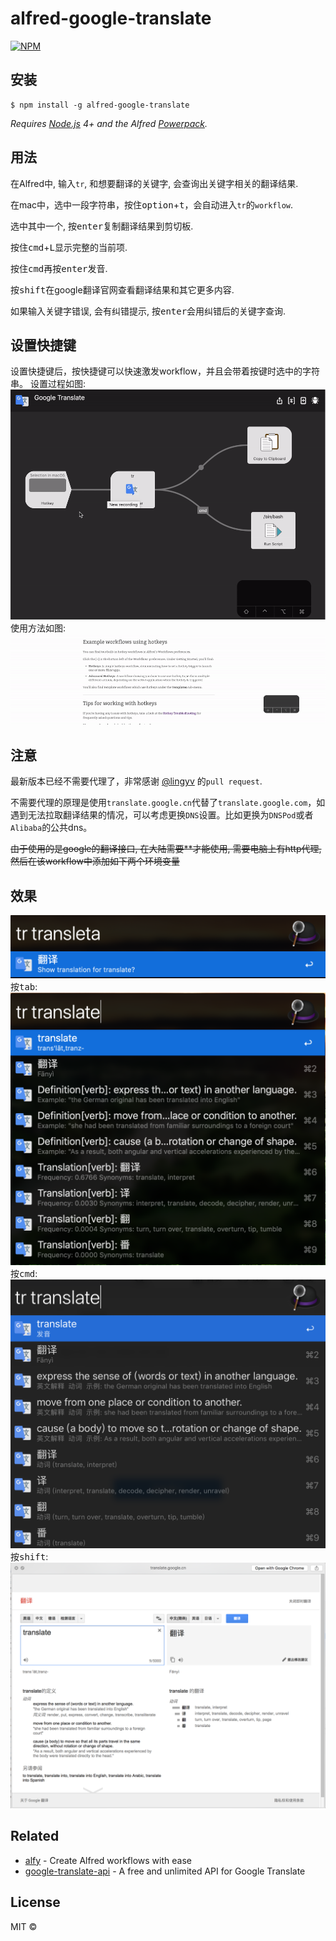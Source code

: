 # alfred-google-translate
[![NPM](https://nodei.co/npm/alfred-google-translate.png)](https://nodei.co/npm/alfred-google-translate/)

## 安装

```
$ npm install -g alfred-google-translate
```

*Requires [Node.js](https://nodejs.org) 4+ and the Alfred [Powerpack](https://www.alfredapp.com/powerpack/).*


## 用法

在Alfred中, 输入`tr`, 和想要翻译的关键字, 会查询出关键字相关的翻译结果.

在mac中，选中一段字符串，按住<kbd>option</kbd>+<kbd>t</kbd>，会自动进入`tr`的`workflow`.

选中其中一个, 按<kbd>enter</kbd>复制翻译结果到剪切板.

按住<kbd>cmd</kbd>+<kbd>L</kbd>显示完整的当前项.

按住<kbd>cmd</kbd>再按<kbd>enter</kbd>发音.

按<kbd>shift</kbd>在google翻译官网查看翻译结果和其它更多内容.

如果输入关键字错误, 会有纠错提示, 按<kbd>enter</kbd>会用纠错后的关键字查询.

## 设置快捷键
设置快捷键后，按快捷键可以快速激发workflow，并且会带着按键时选中的字符串。
设置过程如图: 
![hotkey](media/hotkey.gif)
使用方法如图:
![result](media/result.gif)

## 注意

最新版本已经不需要代理了，非常感谢 [@lingyv](https://github.com/lingyv) 的`pull request`.

不需要代理的原理是使用`translate.google.cn`代替了`translate.google.com`，如遇到无法拉取翻译结果的情况，可以考虑更换`DNS`设置。比如更换为`DNSPod`或者`Alibaba`的公共dns。

~~由于使用的是google的翻译接口, 在大陆需要**才能使用, 需要电脑上有http代理,~~
~~然后在该workflow中添加如下两个环境变量~~

## 效果
![corrected.png](media/corrected.png)
按<kbd>tab</kbd>:
![general.png](media/general.png)
按<kbd>cmd</kbd>:
![pronounce.png](media/pronounce.png)
按<kbd>shift</kbd>:
![quicklook.png](media/quicklook.png)

## Related

- [alfy](https://github.com/sindresorhus/alfy) - Create Alfred workflows with ease
- [google-translate-api](https://github.com/matheuss/google-translate-api) - A free and unlimited API for Google Translate


## License

MIT © 
